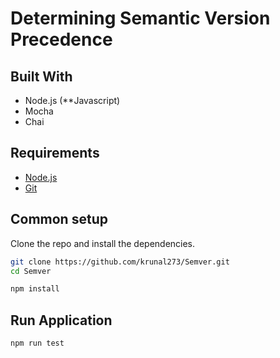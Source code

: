 # Determining Semantic Version Precedence

## Built With
* Node.js (**Javascript)
* Mocha
* Chai


## Requirements

* [Node.js](https://nodejs.org/en/)
* [Git](https://git-scm.com/downloads)

## Common setup

Clone the repo and install the dependencies.

```bash
git clone https://github.com/krunal273/Semver.git
cd Semver
```

```bash
npm install
```

## Run Application

```bash
npm run test
```
